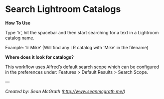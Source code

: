 Search Lightroom Catalogs
=========================

**How To Use**

Type ‘lr’, hit the spacebar and then start searching for a text in a Lightroom catalog name.

Example: ‘lr Mike’ (Will find any LR catalog with ‘Mike’ in the filename)

**Where does it look for catalogs?**

This workflow uses Alfred’s default search scope which can be configured in the preferences under: Features > Default Results > Search Scope.

—

_Created by: Sean McGrath (http://www.seanmcgrath.me/)_